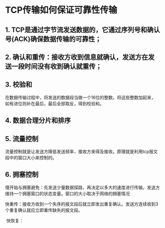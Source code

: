 # TCP传输如何保证可靠性传输

## 1. TCP是通过字节流发送数据的，它通过序列号和确认号(ACK)确保数据传输的可靠性；

## 2. 确认和重传：接收方收到信息就确认，发送方在发送一段时间没有收到确认就重传；

## 3. 校验和

​	在数据传输过程中，将发送的数据段当做一个16位的整数。将这些整数加起来，如有进位则补在最后，最后全部取反，得到校验和。

## 4. 数据合理分片和排序

## 5. 流量控制

​	流量控制就是让发送方降低发送频率，接收方来得及接收。原理就是利用tcp报文段中的窗口大小来控制的。

## 6. 拥塞控制

​	慢开始与拥塞避免：先发送少量数据探路，再决定以多大的速度进行传输。发送方维持一个拥塞窗口的状态变量。窗口的大小取决于网络的拥塞情况

​	快重传：接收方收到一个失序的报文段后就立即发出重复确认。发送方连续收到3个重复确认就应立即重传缺失的报文段。

​	快恢复：

​	

​	

